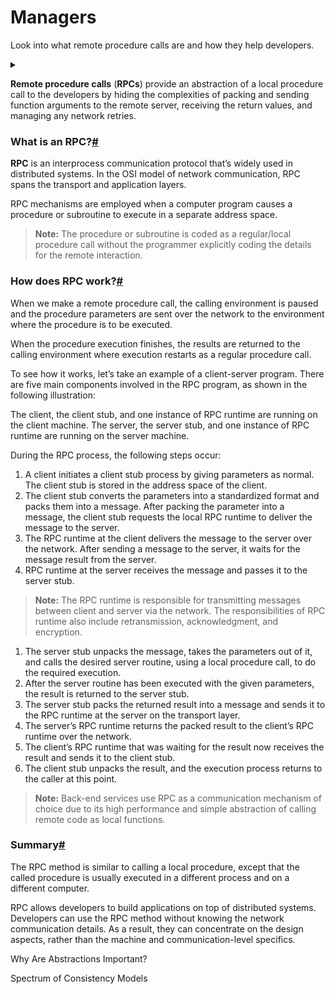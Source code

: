 # Managers

Look into what remote procedure calls are and how they help developers.

<details>

<summary></summary>

* [What is an RPC?](broken-reference)
* [How does RPC work?](broken-reference)
* [Summary](broken-reference)

</details>

**Remote procedure calls** (**RPCs**) provide an abstraction of a local procedure call to the developers by hiding the complexities of packing and sending function arguments to the remote server, receiving the return values, and managing any network retries.

### What is an RPC?[#](broken-reference) <a href="#what-is-an-rpc" id="what-is-an-rpc"></a>

**RPC** is an interprocess communication protocol that’s widely used in distributed systems. In the OSI model of network communication, RPC spans the transport and application layers.

RPC mechanisms are employed when a computer program causes a procedure or subroutine to execute in a separate address space.

> **Note:** The procedure or subroutine is coded as a regular/local procedure call without the programmer explicitly coding the details for the remote interaction.

### How does RPC work?[#](broken-reference) <a href="#how-does-rpc-work" id="how-does-rpc-work"></a>

When we make a remote procedure call, the calling environment is paused and the procedure parameters are sent over the network to the environment where the procedure is to be executed.

When the procedure execution finishes, the results are returned to the calling environment where execution restarts as a regular procedure call.

To see how it works, let’s take an example of a client-server program. There are five main components involved in the RPC program, as shown in the following illustration:

The client, the client stub, and one instance of RPC runtime are running on the client machine. The server, the server stub, and one instance of RPC runtime are running on the server machine.

During the RPC process, the following steps occur:

1. A client initiates a client stub process by giving parameters as normal. The client stub is stored in the address space of the client.
2. The client stub converts the parameters into a standardized format and packs them into a message. After packing the parameter into a message, the client stub requests the local RPC runtime to deliver the message to the server.
3. The RPC runtime at the client delivers the message to the server over the network. After sending a message to the server, it waits for the message result from the server.
4. RPC runtime at the server receives the message and passes it to the server stub.

> **Note:** The RPC runtime is responsible for transmitting messages between client and server via the network. The responsibilities of RPC runtime also include retransmission, acknowledgment, and encryption.

1. The server stub unpacks the message, takes the parameters out of it, and calls the desired server routine, using a local procedure call, to do the required execution.
2. After the server routine has been executed with the given parameters, the result is returned to the server stub.
3. The server stub packs the returned result into a message and sends it to the RPC runtime at the server on the transport layer.
4. The server’s RPC runtime returns the packed result to the client’s RPC runtime over the network.
5. The client’s RPC runtime that was waiting for the result now receives the result and sends it to the client stub.
6. The client stub unpacks the result, and the execution process returns to the caller at this point.

> **Note:** Back-end services use RPC as a communication mechanism of choice due to its high performance and simple abstraction of calling remote code as local functions.

### Summary[#](broken-reference) <a href="#summary" id="summary"></a>

The RPC method is similar to calling a local procedure, except that the called procedure is usually executed in a different process and on a different computer.

RPC allows developers to build applications on top of distributed systems. Developers can use the RPC method without knowing the network communication details. As a result, they can concentrate on the design aspects, rather than the machine and communication-level specifics.

Why Are Abstractions Important?

Spectrum of Consistency Models
